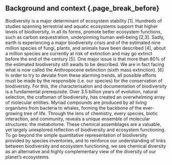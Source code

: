## Background and context {.page_break_before}


Biodiversity is a major determinant of ecosystem stability [1]. Hundreds of studies spanning terrestrial and aquatic ecosystems support that higher levels of biodiversity, in all its forms, promote better ecosystem functions, such as carbon sequestration, underpinning human well‐being [2,3]. Sadly, earth is experiencing a major biodiversity crisis and of the estimated nine million species of fungi, plants, and animals have been described [4], about a million species are currently at risk of extinction and may go extinct before the end of the century [5]. One major issue is that more than 80% of the estimated biodiversity still awaits to be described. We are in fact facing what is now called the Anthropocene extinction (sixth mass extinction). [6] In order to try to deviate from these alarming trends, all possible efforts must be made by the responsible (i.e. our species) for the conservation of biodiversity. For this, the characterisation and documentation of biodiversity is a fundamental prerequisite. 
Over 3.5 billion years of evolution, natural selection, the craftsman of biodiversity, has created an overwhelming array of molecular entities. Myriad compounds are produced by all living organisms from bacteria to whales, forming the backbone of the ever-growing tree of life. Through the lens of chemistry, every species, biotic interaction, and community, reveals a unique ensemble of molecular structures: the metabolome. These chemical assemblages are a valuable, yet largely unexplored reflection of biodiversity and ecosystem functioning. To go beyond the simple quantitative representation of biodiversity provided by species inventories, and to reinforce our understanding of links between biodiversity and ecosystem functioning, we see chemical diversity as an alternative and highly complementary view of the diversity of our planet’s ecosystems.
